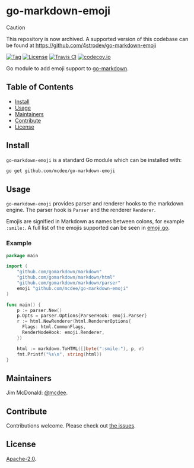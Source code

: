 # go-markdown-emoji

> [!CAUTION]
> This repository is now archived.  A supported version of this codebase can be found at https://github.com/4strodev/go-markdown-emoji

[![Tag](https://img.shields.io/github/tag/mcdee/go-markdown-emoji.svg)](https://github.com/mcdee/go-markdown-emoji/releases/)
[![License](https://img.shields.io/github/license/mcdee/go-markdown-emoji.svg)](LICENSE)
[![Travis CI](https://img.shields.io/travis/mcdee/go-markdown-emoji.svg)](https://travis-ci.org/mcdee/go-markdown-emoji)
[![codecov.io](https://img.shields.io/codecov/c/github/mcdee/go-markdown-emoji.svg)](https://codecov.io/github/mcdee/go-markdown-emoji)

Go module to add emoji support to [go-markdown](https://github.com/gomarkdown/markdown).


## Table of Contents

- [Install](#install)
- [Usage](#usage)
- [Maintainers](#maintainers)
- [Contribute](#contribute)
- [License](#license)

## Install

`go-markdown-emoji` is a standard Go module which can be installed with:

```sh
go get github.com/mcdee/go-markdown-emoji
```

## Usage

`go-markdown-emoji` provides parser and renderer hooks to the markdown engine.  The parser hook is `Parser` and the renderer `Renderer`.

Emojis are signified in Markdown as names between colons, for example `:smile:`.  A full list of the emojis supported can be seen in [emoji.go](https://github.com/mcdee/go-markdown-emoji/blob/master/emoji.go).

### Example

```go
package main

import (
    "github.com/gomarkdown/markdown"
    "github.com/gomarkdown/markdown/html"
    "github.com/gomarkdown/markdown/parser"
    emoji "github.com/mcdee/go-markdown-emoji"
)

func main() {
    p := parser.New()
    p.Opts = parser.Options{ParserHook: emoji.Parser}
    r := html.NewRenderer(html.RendererOptions{
      Flags: html.CommonFlags,
      RenderNodeHook: emoji.Renderer,
    })

    html := markdown.ToHTML([]byte(":smile:"), p, r)
    fmt.Printf("%s\n", string(html))
}
```

## Maintainers

Jim McDonald: [@mcdee](https://github.com/mcdee).

## Contribute

Contributions welcome. Please check out [the issues](https://github.com/mcdee/go-markdown-emoji/issues).

## License

[Apache-2.0](LICENSE).

